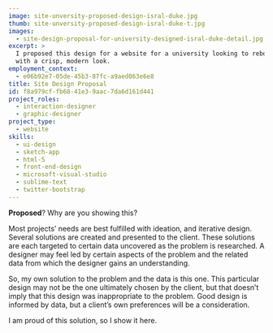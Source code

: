 ```yaml
---
image: site-unversity-proposed-design-isral-duke.jpg
thumb: site-unversity-proposed-design-isral-duke-t.jpg
images:
  - site-design-proposal-for-university-designed-isral-duke-detail.jpg
excerpt: >
  I proposed this design for a website for a university looking to reboot its primary online property
  with a crisp, modern look.
employment_context:
  - e06b92e7-05de-45b3-87fc-a9aed063e6e8
title: Site Design Proposal
id: f8a979cf-fb68-41e3-9aac-7da6d161d441
project_roles:
  - interaction-designer
  - graphic-designer
project_type:
  - website
skills:
  - ui-design
  - sketch-app
  - html-5
  - front-end-design
  - microsoft-visual-studio
  - sublime-text
  - twitter-bootstrap
---
```

<p><strong>Proposed</strong>? Why are you showing this?
</p>
<p>Most projects’ needs are best fulfilled with ideation, and iterative design. Several solutions are created and presented to the client. These solutions are each targeted to certain data uncovered as the problem is researched. A designer may feel led by certain aspects of the problem and the related data from which the designer gains an understanding.
</p>
<p>So, my own solution to the problem and the data is this one. This particular design may not be the one ultimately chosen by the client, but that doesn’t imply that this design was inappropriate to the problem. Good design is informed by data, but a client’s own preferences will be a consideration.
</p>
<p>I am proud of this solution, so I show it here.
</p>